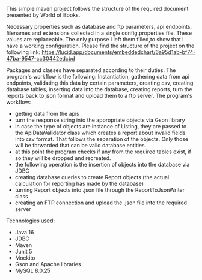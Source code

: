 This simple maven project follows the structure of the required document presented by World of Books.

Necessary properties such as database and ftp parameters, api endpoints, filenames and extensions collected in a single config.properties file.
These values are replaceable. The only purpose I left them filled,to show that I have a working configuration.
Please find the structure of the project on the following link: https://lucid.app/documents/embeddedchart/6a95d1ab-bf74-47ba-9547-cc30442edcbd

Packages and classes have separated according to their duties. The program's workflow is the following:
Instantiation, gathering data from api endpoints, validating this data by certain parameters, creating csv, creating database tables, inserting data into the database, creating reports, turn the reports back to json format and upload them to a ftp server.
The program's workflow: 

- getting data from the apis
- turn the response string into the appropriate objects via Gson library
- in case the type of objects are instance of Listing, they are passed to the ApiDataValidator class which creates a report about invalid fields into csv format. That follows the separation of the objects. Only those will be forwarded that can be valid database entities.
- at this point the program checks if any from the required tables exist, if so they will be dropped and recreated.
- the following operation is the insertion of objects into the database via JDBC
- creating database queries to create Report objects (the actual calculation for reporting has made by the database) 
- turning Report objects into .json file through the ReportToJsonWriter class
- creating an FTP connection and upload the .json file into the required server


Technologies used:

- Java 16
- JDBC
- Maven
- Junit 5
- Mockito
- Gson and Apache libraries
- MySQL 8.0.25
